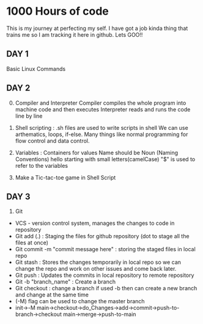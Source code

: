 # 1000 Hours of code 
This is my journey at perfecting my self. I have got a job kinda thing that trains me so I am tracking it here in github.
Lets GOO!!
## DAY 1
Basic Linux Commands

## DAY 2
0. Compiler and Interpreter
Compiler compiles the whole program into machine code and then executes
Interpreter reads and runs the code line by line

1. Shell scripting :
.sh files are used to write scripts in shell
We can use arthematics, loops, if-else. Many things like normal programming for flow control and data control.

2. Variables : 
Containers for values
Name should be Noun (Naming Conventions)
hello starting with small letters(camelCase)
"$" is used to refer to the variables

3. Make a Tic-tac-toe game in Shell Script

## DAY 3
1. Git
- VCS - version control system, manages the changes to code in repository
- Git add (.) : Staging the files for github repository (dot to stage all the files at once)
- Git commit -m "commit message here" : storing the staged files in local repo
- Git stash : Stores the changes temporarily in local repo so we can change the repo and work on other issues and come back later.
- Git push : Updates the commits in local repository to remote repository
- Git -b "branch_name" : Create a branch
- Git checkout : change a branch if used -b then can create a new branch and change at the same time
- (-M) flag can be used to change the master branch
- init->-M main->checkout->do_Changes->add->commit->push-to-branch->checkout main->merge->push-to-main